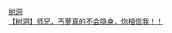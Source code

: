 [树洞](http://tieba.baidu.com/p/3912679587?see_lz=1&pn=)   
[【树洞】师兄，丐萝真的不会隐身，你相信我！！](http://tieba.baidu.com/p/3912584314?see_lz=1&pn=)   
